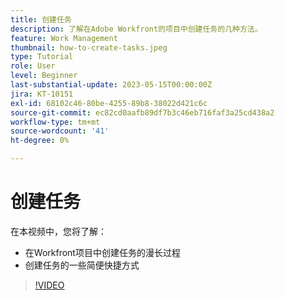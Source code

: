```yaml
---
title: 创建任务
description: 了解在Adobe Workfront的项目中创建任务的几种方法。
feature: Work Management
thumbnail: how-to-create-tasks.jpeg
type: Tutorial
role: User
level: Beginner
last-substantial-update: 2023-05-15T00:00:00Z
jira: KT-10151
exl-id: 68102c46-80be-4255-89b8-38022d421c6c
source-git-commit: ec82cd0aafb89df7b3c46eb716faf3a25cd438a2
workflow-type: tm+mt
source-wordcount: '41'
ht-degree: 0%

---
```


# 创建任务

在本视频中，您将了解：

* 在Workfront项目中创建任务的漫长过程
* 创建任务的一些简便快捷方式

>[!VIDEO](https://video.tv.adobe.com/v/3419372/?quality=12&learn=on)
